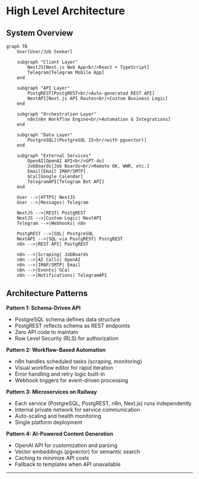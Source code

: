 # High Level Architecture

## System Overview

```mermaid
graph TB
    User[User/Job Seeker]

    subgraph "Client Layer"
        NextJS[Next.js Web App<br/>React + TypeScript]
        Telegram[Telegram Mobile App]
    end

    subgraph "API Layer"
        PostgREST[PostgREST<br/>Auto-generated REST API]
        NextAPI[Next.js API Routes<br/>Custom Business Logic]
    end

    subgraph "Orchestration Layer"
        n8n[n8n Workflow Engine<br/>Automation & Integrations]
    end

    subgraph "Data Layer"
        PostgreSQL[(PostgreSQL 15<br/>with pgvector)]
    end

    subgraph "External Services"
        OpenAI[OpenAI API<br/>GPT-4o]
        JobBoards[Job Boards<br/>Remote OK, WWR, etc.]
        Email[Email IMAP/SMTP]
        GCal[Google Calendar]
        TelegramAPI[Telegram Bot API]
    end

    User -->|HTTPS| NextJS
    User -->|Messages| Telegram

    NextJS -->|REST| PostgREST
    NextJS -->|Custom Logic| NextAPI
    Telegram -->|Webhooks| n8n

    PostgREST -->|SQL| PostgreSQL
    NextAPI -->|SQL via PostgREST| PostgREST
    n8n -->|REST API| PostgREST

    n8n -->|Scraping| JobBoards
    n8n -->|AI Calls| OpenAI
    n8n -->|IMAP/SMTP| Email
    n8n -->|Events| GCal
    n8n -->|Notifications| TelegramAPI
```

## Architecture Patterns

**Pattern 1: Schema-Driven API**
- PostgreSQL schema defines data structure
- PostgREST reflects schema as REST endpoints
- Zero API code to maintain
- Row Level Security (RLS) for authorization

**Pattern 2: Workflow-Based Automation**
- n8n handles scheduled tasks (scraping, monitoring)
- Visual workflow editor for rapid iteration
- Error handling and retry logic built-in
- Webhook triggers for event-driven processing

**Pattern 3: Microservices on Railway**
- Each service (PostgreSQL, PostgREST, n8n, Next.js) runs independently
- Internal private network for service communication
- Auto-scaling and health monitoring
- Single platform deployment

**Pattern 4: AI-Powered Content Generation**
- OpenAI API for customization and parsing
- Vector embeddings (pgvector) for semantic search
- Caching to minimize API costs
- Fallback to templates when API unavailable

---
